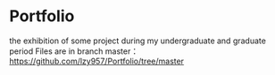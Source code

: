 # Portfolio
the exhibition of some project during my undergraduate and graduate period
Files are in branch master：https://github.com/lzy957/Portfolio/tree/master
